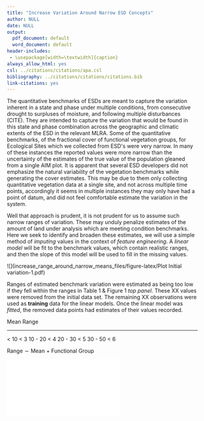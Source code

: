 ```yaml
---
title: "Increase Variation Around Narrow ESD Concepts"
author: NULL
date: NULL
output:
  pdf_document: default
  word_document: default
header-includes:
 - \usepackage[width=\textwidth]{caption}
always_allow_html: yes
csl: ../citations/citations/apa.csl
bibliography: ../citations/citations/citations.bib
link-citations: yes
---
```


The quantitative benchmarks of ESDs are meant to capture the variation inherent in a state and phase under multiple conditions, from consecutive drought to surpluses of moisture, and following multiple disturbances (CITE). They are intended to capture the variation that would be found in this state and phase combination across the geographic and climatic extents of the ESD in the relevant MLRA. Some of the quantitative benchmarks, of the fractional cover of functional vegetation groups, for Ecological Sites which we collected from ESD's were very narrow. In many of these instances the reported values were more narrow than the uncertainty of the estimates of the true value of the population gleaned from a single AIM plot. It is apparent that several ESD developers did not emphasize the natural variability of the vegetation benchmarks while generating the cover estimates. This may be due to them only collecting quantitative vegetation data at a single site, and not across multiple time points, accordingly it seems in multiple instances they may only have had a point of datum, and did not feel comfortable estimate the variation in the system. 

Well that approach is prudent, it is not prudent for us to assume such narrow ranges of variation. These may unduly penalize estimates of the amount of land under analysis which are meeting condition benchmarks. Here we seek to identify and broaden these estimates, we will use a simple method of *imputing* values in the context of *feature engineering*. A *linear model* will be fit to the benchmark values, which contain realistic ranges, and then the slope of this model will be used to fill in the missing values.  











![](increase_range_around_narrow_means_files/figure-latex/Plot Initial variation-1.pdf)<!-- --> 


Ranges of estimated benchmark variation were estimated as being too low if they fell within the ranges in Table 1 & Figure 1 *top panel*. These XX values were removed from the initial data set. The remaining XX observations were used as **training** data for the linear models. Once the linear model was *fitted*, the removed data points had estimates of their values recorded. 

   Mean        Range
---------    ----------
  < 10          < 3
10 -  20        < 4
20 -  30        < 5
30 -  50        < 6


$\text{Range} \sim  \text{Mean + Functional Group}$






![](increase_range_around_narrow_means_files/figure-latex/unnamed-chunk-1-1.pdf)<!-- --> 





